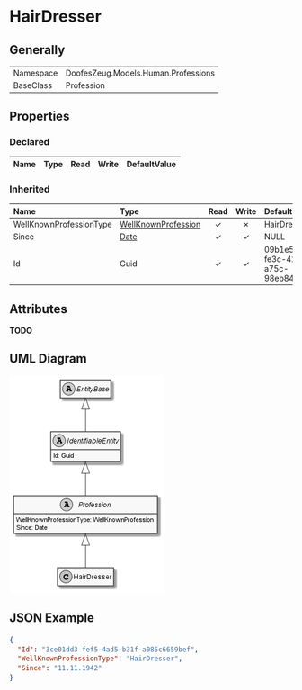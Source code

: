 ﻿# HairDresser

## Generally

|||
|:-|:-|
|Namespace|DoofesZeug.Models.Human.Professions|
|BaseClass|Profession|

## Properties

### Declared

|Name|Type|Read|Write|DefaultValue|
|:---|:---|:--:|:---:|:-----------|

### Inherited

|Name|Type|Read|Write|DefaultValue|
|:---|:---|:--:|:---:|:-----------|
|WellKnownProfessionType|[WellKnownProfession](../../Enumerations/DoofesZeug.Models.Human.Professions\WellKnownProfession.md)|&#x2713;|&#x2717;|HairDresser|
|Since|[Date](../../Models/DoofesZeug.Models.DateAndTime\Date.md)|&#x2713;|&#x2713;|NULL|
|Id|Guid|&#x2713;|&#x2713;|09b1e5fd-fe3c-422d-a75c-98eb84e3148d|

## Attributes

**TODO**

## UML Diagram

![HairDresser.png](./HairDresser.png "HairDresser")

## JSON Example

```json
{
  "Id": "3ce01dd3-fef5-4ad5-b31f-a085c6659bef",
  "WellKnownProfessionType": "HairDresser",
  "Since": "11.11.1942"
}
```

